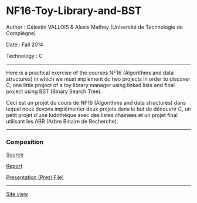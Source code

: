 # NF16-Toy-Library-and-BST

Author :  Célestin VALLOIS & Alexis Mathey (Université de Technologie de Compiègne)

Date : Fall 2014

Technology : C

--- 

Here is a practical exercise of the courses NF16 (Algorithms and data structures) in which we must implement do two projects in order to discover C, one little project of a toy library manager using linked lists and final project using BST (Binary Search Tree).

Ceci est un projet du cours de NF16 (Algorithms and data structures) dans lequel nous devons implémenter deux projets dans le but de découvrir C, un petit projet d'une ludothèque avec des listes chainées et un projet final utilisant les ABR (Arbre Binaire de Recherche).

---

### Composition 

[Source](./Source/) 

[Report](./Report/.pdf)

[Presentation (Prezi File)](./)

---

[Site view](https://celestinv.github.io/NF16-Toy-Library-and-BST/)
